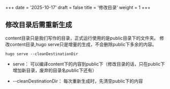 +++
date = '2025-10-17'
draft = false
title = '修改目录'
weight = 1
+++

## 修改目录后需重新生成
content目录只是我们写作的目录，正式运行使用的是public目录下的文件夹。
修改content目录,hugo serve只是增量的生成，不会删除public下多余的内容。
~~~
hugo serve --cleanDestinationDir
~~~

- serve：     可以编译content下的内容到public下（修改目录的话，只在public下增加新目录，废弃的目录名public下还有）

- --cleanDestinationDir：     每次重新生成时，先清空public下的内容
